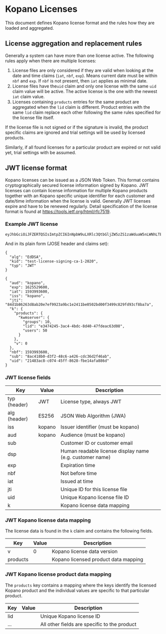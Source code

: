 # Kopano Licenses

This document defines Kopano license format and the rules how they are loaded
and aggregated.

## License aggregation and replacement rules

Generally a system can have more than one license active. The following rules
apply when there are multiple licenses:

1. License files are only considered if they are valid when looking at the date
   and time claims (`iat`, `nbf`, `exp`). Means current date must be within
   `nbf` and `exp`. If `nbf` is not present, then `iat` applies as minimal date.
2. License files have the`uid` claim and only one license with the same `uid`
   claim value will be active. The active license is the one with the newest
   `iat` claim value.
3. Licenses containing `products` entries for the same product are aggregated
   when the `lid` claim is different. Product entries with the same `lid` claim
   replace each other following the same rules specified for the license file
   itself.

If the license file is not signed or if the signature is invalid, the product
specific claims are ignored and trial settings will be used by licensed
products.

Similarly, if all found licenses for a particular product are expired or not
valid yet, trial settings with be assumed.

## JWT license format

Kopano licenses can be issued as a JSON Web Token. This format contains
cryptographically secured license information signed by Kopano. JWT licenses
can contain license information for multiple Kopano products together with an
Kopano specific unique identifier for each customer and date/time information
when the license is valid. Generally JWT licenses expire and have to be
renewed regularly. Detail specification of the license format is found at
https://tools.ietf.org/html/rfc7519.

### Example JWT license

```
eyJhbGciOiJFZERTQSIsImtpZCI6InNpbW9uLXRlc3QtbGljZW5zZS1zaWduaW5nLWNhLTEtMjAyMCIsInR5cCI6IkpXVCJ9.eyJhdWQiOiJrb3Bhbm8iLCJleHAiOjE2MjU1Mjk2MDAsImlhdCI6MTU5Mzk5MzYwMCwiaXNzIjoia29wYW5vIiwianRpIjoiODRkMWI4NjI2M2Q4YWIyMGU3ZWY5OTIzYTliYzFlMjQxMWJlMDUwMmJkMDBmMzQ5OWM4MjlmZDkzY2Y4YmE3YSIsImsiOnsicHJvZHVjdHMiOnsia3dtc2VydmVyIjp7Imdyb3VwcyI6MTAsImxpZCI6ImUzNDc0MjQ1LTNhYzQtNGJkYy04ZDQwLTQ3ZmRlYWM2M2QwOCIsInVzZXJzIjo1MH19LCJ2IjowfSwibmJmIjoxNTkzOTkzNjAwLCJzdWIiOiI4YWM0MThiMC1kM2YyLTQ4YzYtYTQyNi1jZGMzNmQyZjQ2YWIiLCJ1aWQiOiIyMTQ4M2FjOC1jMDc0LTQ1ZmYtODYyOC1mYmUxNGFmYTg4NmQifQ.ftWUUH27yKnFBtIvcHUxXgI7OPD90Gkv2YEkOqmuAdStPDV4m7IsUkOjvWPvk5x4sZ47W8xqRe8BFN3yLsSXDA
```

And in its plain form (JOSE header and claims set):

```
{
  "alg": "EdDSA",
  "kid": "test-license-signing-ca-1-2020",
  "typ": "JWT"
}
```
```
{
  "aud": "kopano",
  "exp": 1625529600,
  "iat": 1593993600,
  "iss": "kopano",
  "jti": "84d1b86263d8ab20e7ef9923a9bc1e2411be0502bd00f3499c829fd93cf8ba7a",
  "k": {
    "products": {
      "kwmserver": {
        "groups": 10,
        "lid": "e3474245-3ac4-4bdc-8d40-47fdeac63d08",
        "users": 50
      }
    },
    "v": 0
  },
  "nbf": 1593993600,
  "sub": "8ac418b0-d3f2-48c6-a426-cdc36d2f46ab",
  "uid": "21483ac8-c074-45ff-8628-fbe14afa886d"
}
```

### JWT license fields

| Key            | Value  | Description
| -------------- | ------ | -----------------------------------
| typ  (header)  | JWT    | License type, always JWT
| alg  (header)  | ES256  | JSON Web Algorithm (JWA)
| iss            | kopano | Issuer identifier (must be kopano)
| aud            | kopano | Audience (must be kopano)
| sub            |        | Customer ID or customer email
| dsp            |        | Human readable license display name (e.g. customer name)
| exp            |        | Expiration time
| nbf            |        | Not before time
| iat            |        | Issued at time
| jti            |        | Unique ID for this license file
| uid            |        | Unique Kopano license file ID
| k              |        | Kopano license data mapping

### JWT Kopano license data mapping

The license data is found in the `k` claim and contains the following fields.

| Key            | Value  | Description
| -------------- | ------ | ---------------------------------------------
| v              | 0      | Kopano license data version
| products       |        | Kopano licensed product data mapping

### JWT Kopano license product data mapping

The `products` key contains a mapping where the keys identify the licensed Kopano
product and the individual values are specific to that particular product.

| Key            | Value  | Description
| -------------- | ------ | ---------------------------------------------
| lid            |        | Unique Kopano license ID
| ...            |        | All other fields are specific to the product
